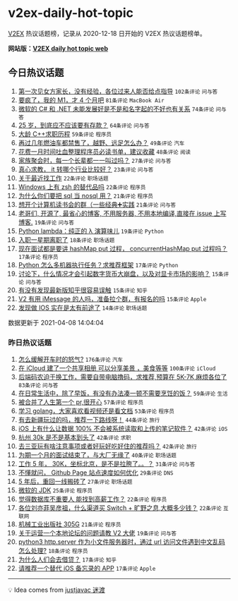 # v2ex-daily-hot-topic

[V2EX](https://www.v2ex.com/) 热议话题榜，记录从 2020-12-18 日开始的 V2EX 热议话题榜单。

**网站版：[V2EX daily hot topic web](https://boojack.github.io/v2ex-daily-hot-topic-web/)**

## 今日热议话题

<!-- TODAY BEGIN -->

1. [第一次见女方家长，没有经验，各位过来人能否给点指导](https://www.v2ex.com/t/768918) `102条评论` `问与答`
1. [要疯了，我的 M1，才 4 个月吧](https://www.v2ex.com/t/768960) `81条评论` `MacBook Air`
1. [微软的 C# 和 .NET 未能发展好是不是和名字起的不好也有关系](https://www.v2ex.com/t/768962) `74条评论` `问与答`
1. [25 岁，到底应不应该要有存款？](https://www.v2ex.com/t/769087) `64条评论` `问与答`
1. [大龄 C++求职历程](https://www.v2ex.com/t/769036) `59条评论` `程序员`
1. [再过几年燃油车都禁售了，越野、远足怎么办？](https://www.v2ex.com/t/769103) `49条评论` `汽车`
1. [花费一月时间吐血整理程序员必读书单，建议收藏](https://www.v2ex.com/t/768913) `48条评论` `阅读`
1. [家族聚会时，每一个长辈都一一叫过吗？](https://www.v2ex.com/t/769013) `27条评论` `问与答`
1. [真心求教， it 转哪个行业比较好？](https://www.v2ex.com/t/769104) `23条评论` `问与答`
1. [关于最近找工作](https://www.v2ex.com/t/769149) `22条评论` `职场话题`
1. [Windows 上有 zsh 的替代品吗](https://www.v2ex.com/t/769061) `22条评论` `程序员`
1. [为什么你们要把 sql 当 nosql 用？](https://www.v2ex.com/t/769160) `21条评论` `程序员`
1. [想开个计算机读书会的群（一些经典➕实践](https://www.v2ex.com/t/769031) `21条评论` `问与答`
1. [老哥们, 开源了, 最省心的博客, 不用服务器, 不用本地编译,直接在 issue 上写博客.](https://www.v2ex.com/t/769037) `19条评论` `问与答`
1. [Python lambda：纯正的 λ 演算味儿](https://www.v2ex.com/t/768990) `19条评论` `Python`
1. [入职一星期离职了](https://www.v2ex.com/t/769053) `18条评论` `职场话题`
1. [现在面试都是要讲 hashMap put 过程， concurrentHashMap put 过程吗？](https://www.v2ex.com/t/769027) `17条评论` `程序员`
1. [Python 怎么多机器执行任务？求推荐框架](https://www.v2ex.com/t/768952) `17条评论` `Python`
1. [讨论下，什么情况才会引起数字货币大崩盘，以及对显卡市场的影响？](https://www.v2ex.com/t/768989) `15条评论` `问与答`
1. [有没有发现最新版知乎很容易误触](https://www.v2ex.com/t/768929) `15条评论` `知乎`
1. [V2 有用 iMessage 的人吗，准备拉个群，有报名的吗](https://www.v2ex.com/t/768923) `15条评论` `Apple`
1. [发现做 IOS 实在是太有前途了](https://www.v2ex.com/t/769201) `14条评论` `职场话题`

数据更新于 2021-04-08 14:04:04

<!-- TODAY END -->

### 昨日热议话题

<!-- YESTERDAY BEGIN -->

1. [怎么缓解开车时的怒气?](https://www.v2ex.com/t/768549) `176条评论` `汽车`
1. [在 iCloud 建了一个共享相册 可以分享美景 ，美食等等](https://www.v2ex.com/t/768780) `100条评论` `iCloud`
1. [后端码农迫于换工作，需要自带电脑撸码，求推荐,预算在 5K-7K,麻烦各位了](https://www.v2ex.com/t/768560) `83条评论` `问与答`
1. [在日常生活中，除了早饭，有没有办法凑一顿不需要烹饪的饭？](https://www.v2ex.com/t/768721) `59条评论` `生活`
1. [被合并了人生第一个 pr,很开心](https://www.v2ex.com/t/768587) `57条评论` `程序员`
1. [学习 golang，大家喜欢看视频还是看文档](https://www.v2ex.com/t/768566) `53条评论` `程序员`
1. [有去新疆玩过的吗，推荐一下路线呀！](https://www.v2ex.com/t/768729) `44条评论` `旅行`
1. [iOS 上有什么让数据 100% 不会被系统读取和上传的笔记软件？](https://www.v2ex.com/t/768799) `42条评论` `iOS`
1. [杭州 30k 是不是基本到头了](https://www.v2ex.com/t/768569) `42条评论` `求职`
1. [去三亚玩有啥注意事项或者好玩好吃好住的推荐吗？](https://www.v2ex.com/t/768685) `42条评论` `旅行`
1. [为期一个月的面试结束了，与大厂无缘了](https://www.v2ex.com/t/768638) `40条评论` `职场话题`
1. [工作 5 年， 30K，坐标北京，是不是拉胯了。。？](https://www.v2ex.com/t/768623) `31条评论` `问与答`
1. [不懂就问， Github Page 站点速度如何优化](https://www.v2ex.com/t/768823) `29条评论` `DNS`
1. [5 年后，重回一线搬砖了](https://www.v2ex.com/t/768794) `27条评论` `职场话题`
1. [微软的 JDK](https://www.v2ex.com/t/768565) `25条评论` `程序员`
1. [觉得数据库不重要人 能找到高薪工作？](https://www.v2ex.com/t/768867) `22条评论` `程序员`
1. [各位刘亦菲吴彦祖，什么渠道买 Switch + 旷野之息,大概多少钱？](https://www.v2ex.com/t/768791) `22条评论` `互联网`
1. [机械工业出版社 305G](https://www.v2ex.com/t/768558) `21条评论` `程序员`
1. [关于运营一个本地论坛的问题请教 V2 大佬](https://www.v2ex.com/t/768680) `19条评论` `问与答`
1. [python3 http.server 作为小文件服务器时，通过 url 访问文件遇到中文乱码怎么处理?](https://www.v2ex.com/t/768671) `18条评论` `程序员`
1. [为什么人们会去借贷？](https://www.v2ex.com/t/768756) `17条评论` `知乎`
1. [请推荐一个替代 iOS 备忘录的 APP](https://www.v2ex.com/t/768706) `17条评论` `Apple`

<!-- YESTERDAY END -->

---

💡 Idea comes from [justjavac 迷渡](https://github.com/justjavac/)
